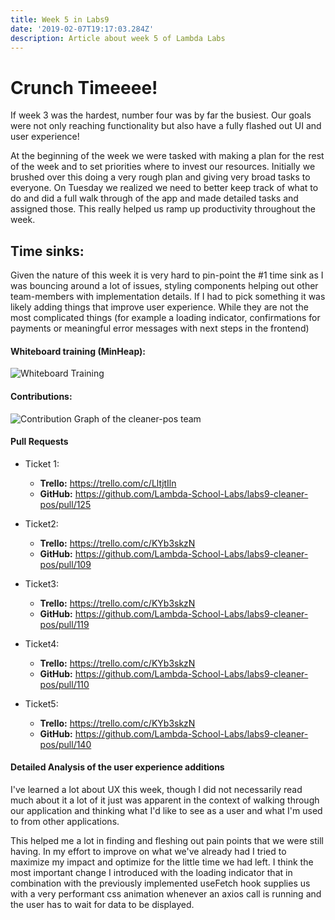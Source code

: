 ```yaml
---
title: Week 5 in Labs9
date: '2019-02-07T19:17:03.284Z'
description: Article about week 5 of Lambda Labs
---
```


# Crunch Timeeee!

If week 3 was the hardest, number four was by far the busiest.
Our goals were not only reaching functionality but also have a fully flashed out UI and user experience!

At the beginning of the week we were tasked with making a plan for the rest of the week and to set priorities
where to invest our resources.
Initially we brushed over this doing a very rough plan and giving very broad tasks to everyone.
On Tuesday we realized we need to better keep track of what to do and did a full walk through of the app and made detailed
tasks and assigned those.
This really helped us ramp up productivity throughout the week.

## Time sinks:

Given the nature of this week it is very hard to pin-point the #1 time sink as I was bouncing around a lot of issues, styling components
helping out other team-members with implementation details.
If I had to pick something it was likely adding things that improve user experience.
While they are not the most complicated things (for example a loading indicator, confirmations for payments or meaningful error messages with next steps in the frontend)

#### Whiteboard training (MinHeap):

![Whiteboard Training](https://youtu.be/Hq9xFXKrhEg)

#### Contributions:

![Contribution Graph of the cleaner-pos team](./Github-Contributions.jpg)

#### Pull Requests

- Ticket 1:

  - **Trello:** https://trello.com/c/LltjtIln
  - **GitHub:** https://github.com/Lambda-School-Labs/labs9-cleaner-pos/pull/125

- Ticket2:

  - **Trello:** https://trello.com/c/KYb3skzN
  - **GitHub:** https://github.com/Lambda-School-Labs/labs9-cleaner-pos/pull/109

- Ticket3:

  - **Trello:** https://trello.com/c/KYb3skzN
  - **GitHub:** https://github.com/Lambda-School-Labs/labs9-cleaner-pos/pull/119

- Ticket4:

  - **Trello:** https://trello.com/c/KYb3skzN
  - **GitHub:** https://github.com/Lambda-School-Labs/labs9-cleaner-pos/pull/110

- Ticket5:
  - **Trello:** https://trello.com/c/KYb3skzN
  - **GitHub:** https://github.com/Lambda-School-Labs/labs9-cleaner-pos/pull/140

#### Detailed Analysis of the user experience additions

I've learned a lot about UX this week, though I did not necessarily read much about it a lot of it just
was apparent in the context of walking through our application and thinking what I'd like to see as a
user and what I'm used to from other applications.

This helped me a lot in finding and fleshing out pain points that we were still having.
In my effort to improve on what we've already had I tried to maximize my impact and optimize for the
little time we had left.
I think the most important change I introduced with the loading indicator that in combination with the previously
implemented useFetch hook supplies us with a very performant css animation whenever an axios call is running
and the user has to wait for data to be displayed.
